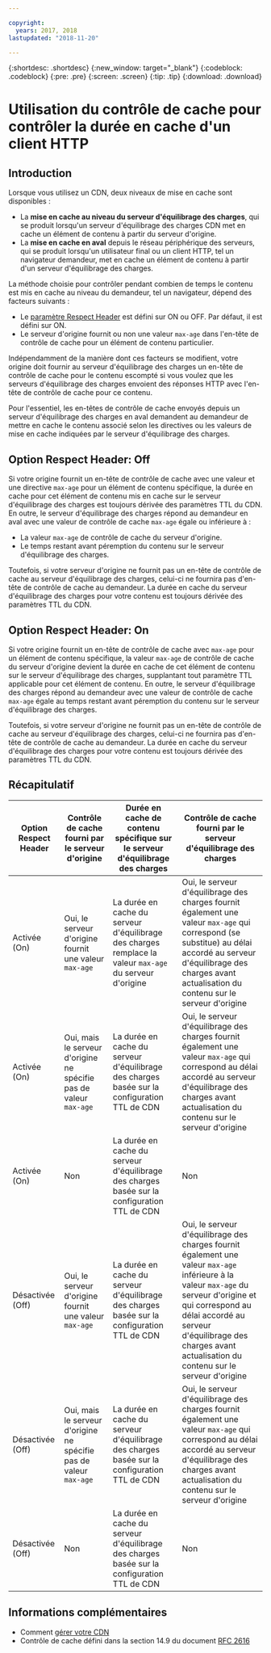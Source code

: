 ```yaml
---

copyright:
  years: 2017, 2018
lastupdated: "2018-11-20"

---
```


{:shortdesc: .shortdesc}
{:new_window: target="_blank"}
{:codeblock: .codeblock}
{:pre: .pre}
{:screen: .screen}
{:tip: .tip}
{:download: .download}

# Utilisation du contrôle de cache pour contrôler la durée en cache d'un client HTTP

## Introduction
Lorsque vous utilisez un CDN, deux niveaux de mise en cache sont disponibles :
  * La **mise en cache au niveau du serveur d'équilibrage des charges**, qui se produit lorsqu'un serveur d'équilibrage des charges CDN met en cache un élément de contenu à partir du serveur d'origine.
  * La **mise en cache en aval** depuis le réseau périphérique des serveurs, qui se produit lorsqu'un utilisateur final ou un client HTTP, tel un navigateur demandeur, met en cache un élément de contenu à partir d'un serveur d'équilibrage des charges.

La méthode choisie pour contrôler pendant combien de temps le contenu est mis en cache au niveau du demandeur, tel un navigateur, dépend des facteurs suivants :
  * Le [paramètre Respect Header](how-to.html#updating-cdn-configuration-details) est défini sur ON ou OFF. Par défaut, il est défini sur ON.
  * Le serveur d'origine fournit ou non une valeur `max-age` dans l'en-tête de contrôle de cache pour un élément de contenu particulier. 

Indépendamment de la manière dont ces facteurs se modifient, votre origine doit fournir au serveur d'équilibrage des charges un en-tête de contrôle de cache pour le contenu escompté si vous voulez que les serveurs d'équilibrage des charges envoient des réponses HTTP avec l'en-tête de contrôle de cache pour ce contenu.

Pour l'essentiel, les en-têtes de contrôle de cache envoyés depuis un serveur d'équilibrage des charges en aval demandent au demandeur de mettre en cache le contenu associé selon les directives ou les valeurs de mise en cache indiquées par le serveur d'équilibrage des charges.

## Option Respect Header: Off
Si votre origine fournit un en-tête de contrôle de cache avec une valeur et une directive `max-age` pour un élément de contenu spécifique, la durée en cache pour cet élément de contenu mis en cache sur le serveur d'équilibrage des charges est toujours dérivée des paramètres TTL du CDN. En outre, le serveur d'équilibrage des charges répond au demandeur en aval avec une valeur de contrôle de cache `max-age` égale ou inférieure à :
  * La valeur `max-age` de contrôle de cache du serveur d'origine. 
  * Le temps restant avant péremption du contenu sur le serveur d'équilibrage des charges.

Toutefois, si votre serveur d'origine ne fournit pas un en-tête de contrôle de cache au serveur d'équilibrage des charges, celui-ci ne fournira pas d'en-tête de contrôle de cache au demandeur. La durée en cache du serveur d'équilibrage des charges pour votre contenu est toujours dérivée des paramètres TTL du CDN.

## Option Respect Header: On
Si votre origine fournit un en-tête de contrôle de cache avec `max-age` pour un élément de contenu spécifique, la valeur `max-age` de contrôle de cache du serveur d'origine devient la durée en cache de cet élément de contenu sur le serveur d'équilibrage des charges, supplantant tout paramètre TTL applicable pour cet élément de contenu. En outre, le serveur d'équilibrage des charges répond au demandeur avec une valeur de contrôle de cache `max-age` égale au temps restant avant péremption du contenu sur le serveur d'équilibrage des charges.

Toutefois, si votre serveur d'origine ne fournit pas un en-tête de contrôle de cache au serveur d'équilibrage des charges, celui-ci ne fournira pas d'en-tête de contrôle de cache au demandeur. La durée en cache du serveur d'équilibrage des charges pour votre contenu est toujours dérivée des paramètres TTL du CDN.

## Récapitulatif

|Option Respect Header|Contrôle de cache fourni par le serveur d'origine|Durée en cache de contenu spécifique sur le serveur d'équilibrage des charges|Contrôle de cache fourni par le serveur d'équilibrage des charges|
|---|---|---|---|
|Activée (On)|Oui, le serveur d'origine fournit une valeur `max-age`|La durée en cache du serveur d'équilibrage des charges remplace la valeur `max-age` du serveur d'origine|Oui, le serveur d'équilibrage des charges fournit également une valeur `max-age` qui correspond (se substitue) au délai accordé au serveur d'équilibrage des charges avant actualisation du contenu sur le serveur d'origine|
|Activée (On)|Oui, mais le serveur d'origine ne spécifie pas de valeur `max-age`|La durée en cache du serveur d'équilibrage des charges basée sur la configuration TTL de CDN|Oui, le serveur d'équilibrage des charges fournit également une valeur `max-age` qui correspond au délai accordé au serveur d'équilibrage des charges avant actualisation du contenu sur le serveur d'origine|
|Activée (On)|Non|La durée en cache du serveur d'équilibrage des charges basée sur la configuration TTL de CDN|Non|
|Désactivée (Off)|Oui, le serveur d'origine fournit une valeur `max-age`|La durée en cache du serveur d'équilibrage des charges basée sur la configuration TTL de CDN|Oui, le serveur d'équilibrage des charges fournit également une valeur `max-age` inférieure à la valeur `max-age` du serveur d'origine et qui correspond au délai accordé au serveur d'équilibrage des charges avant actualisation du contenu sur le serveur d'origine|
|Désactivée (Off)|Oui, mais le serveur d'origine ne spécifie pas de valeur `max-age`|La durée en cache du serveur d'équilibrage des charges basée sur la configuration TTL de CDN|Oui, le serveur d'équilibrage des charges fournit également une valeur `max-age` qui correspond au délai accordé au serveur d'équilibrage des charges avant actualisation du contenu sur le serveur d'origine|
|Désactivée (Off)|Non|La durée en cache du serveur d'équilibrage des charges basée sur la configuration TTL de CDN|Non|

## Informations complémentaires
* Comment [gérer votre CDN](how-to.html)
* Contrôle de cache défini dans la section 14.9 du document [RFC 2616](https://www.ietf.org/rfc/rfc2616.txt)
